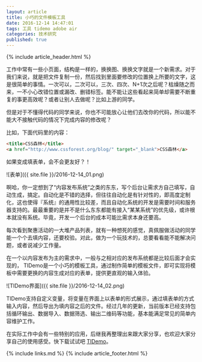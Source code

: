 ```yaml
---
layout: article
title: 小巧的文件模板工具
date: 2016-12-14 14:47:01
tags: 工具 tidemo adobe air
categories: 技术研究
published: true
---
```


{% include article_header.html %}

工作中常有一些小页面，结构是一样的，换换图、换换文字就是一个新需求。对于我们来说，就是把文件复制一份，然后找到里面要修改的位置换上所要的文字，这是很简单的事情。一次可以，二次可以，三次、四次、N+1次之后呢？枯燥随之而来，一不小心改错位置或漏改、删错标签。能不能让这些看起来简单却需要不断重复的事更高效呢？或者让别人去做呢？比如上游的同学。

但是对于不懂得代码的同学来说，你也不可能放心让他们去改你的代码，所以能不能大不接触代码的情况下完成内容的修改呢？

比如，下面代码里的内容：

```html
<title>CSS森林</title>
<a href="http://www.cssforest.org/blog/" target="_blank">CSS森林</a>
```

如果变成填表单，会不会更友好？！

![表单]({{ site.file }}/2016-12-14_01.png)

啊哈，你一定想到了“内容发布系统”之类的东东，写个后台让需求方自己填写，自动生成，搞定。自动化是不错的选择，但往往自动化是有针对性的，即高度定制化，这也使得『系统』的通用性比较差，而且自动化系统的开发是需要时间和服务器支持的。最最重要的是并不是什么东东都能有接入“某某系统”的优先级，或许根本就没有系统。毕竟，开发一个后台的成本可能比需求本身还要高。

每次看到聚惠活动的一大堆产品列表，就有一种想死的感觉，真佩服做活动的同学能一个个去填内容，还要校验。对此，做为一个玩技术的，总要看看能不能解决问题，或者说减少工作量。

在一个以内容发布为主的需求中，一般与之相对应的发布系统都是比较后面才会实现的， TIDemo是一个小巧的模板工具，通过制作简单的模板文件，即可实现将模板中需要更换的内容生成对应的表单，提供更直观的输入体验。

![TIDemo界面]({{ site.file }}/2016-12-14_02.png)

TIDemo支持自定义变量，将变量在界面上以表单的形式展示，通过填表单的方式输入内容，然后导出为填内容之后的文件。经过几年的更新，当前版本已经支持包括循环输出、数据导入、数据筛选、输出二维码等功能，基本能满足常见的简单内容维护工作。

在实际工作中会有一些特别的应用，后继我再整理出来跟大家分享，也欢迎大家分享自己的使用感受。快下载试试吧 [TIDemo](https://github.com/ghostzhang/TIDemo/releases)。

{% include links.md %}
{% include article_footer.html %}